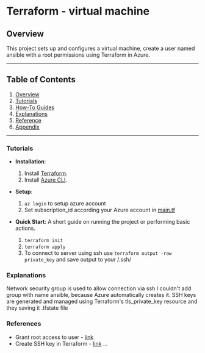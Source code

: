 # Terraform - virtual machine

## Overview

This project sets up and configures a virtual machine, create a user named ansible with a root permissions using Terraform in Azure.

---

## Table of Contents

1. [Overview](#overview)
2. [Tutorials](#tutorials)
3. [How-To Guides](#how-to-guides)
4. [Explanations](#explanations)
5. [Reference](#reference)
6. [Appendix](#appendix)

---

### Tutorials

- **Installation**:
    1. Install [Terraform](https://www.terraform.io/downloads.html).
    2. Install [Azure CLI](https://docs.microsoft.com/en-us/cli/azure/install-azure-cli).

- **Setup**:
    1. `az login` to setup azure account
    2. Set subscription_id according your Azure account in [main.tf](main.tf)

- **Quick Start**: A short guide on running the project or performing basic actions.
    1. `terraform init`
    2. `terraform apply`
    3. To connect to server using ssh use `terraform output -raw private_key` and save output to your /.ssh/

### Explanations

Network security group is used to allow connection via ssh
I couldn't add group with name ansible, because Azure automatically creates it.
SSH keys are generated and managed using Terraform's tls_private_key resource and they saving it .tfstate file

### References

- Grant root access to user - [link](https://www.shellhacks.com/how-to-grant-root-access-user-root-privileges-linux/)
- Create SSH key in Terraform - [link](https://stackoverflow.com/questions/49743220/how-to-create-an-ssh-key-in-terraform)
...
